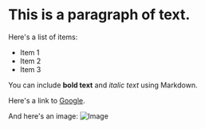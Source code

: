 
# This is a paragraph of text.

Here's a list of items:
- Item 1
- Item 2
- Item 3

You can include **bold text** and *italic text* using Markdown.

Here's a link to [Google](https://www.google.com/).

And here's an image:
![Image](https://c4.wallpaperflare.com/wallpaper/500/442/354/outrun-vaporwave-hd-wallpaper-preview.jpg)
